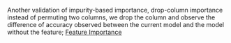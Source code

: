 Another validation of impurity-based importance, drop-column importance instead of permuting two columns, we drop the column and observe the difference of accuracy observed between the current model and the model without the feature;
[Feature Importance](https://scikit-learn.org/stable/auto_examples/ensemble/plot_forest_importances.html#sphx-glr-auto-examples-ensemble-plot-forest-importances-py)

